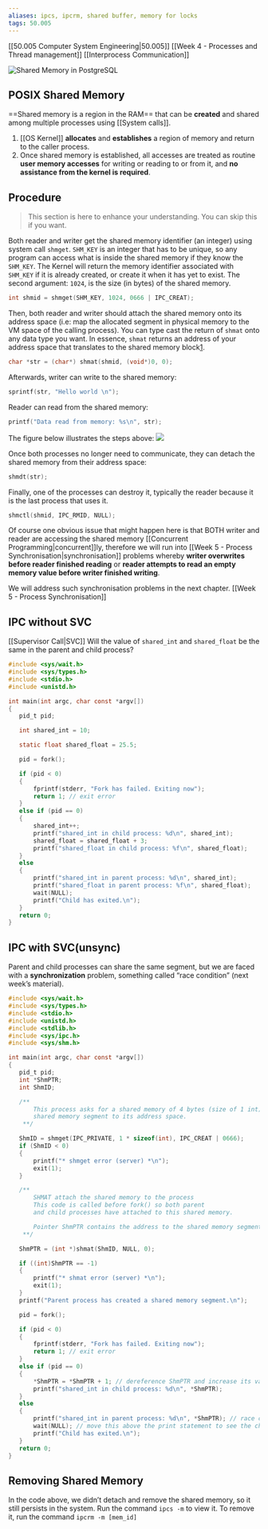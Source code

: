 ```yaml
---
aliases: ipcs, ipcrm, shared buffer, memory for locks
tags: 50.005
---
```

[[50.005 Computer System Engineering|50.005]]
[[Week 4 - Processes and Thread management]]
[[Interprocess Communication]]

![Shared Memory in PostgreSQL](https://www.postgresql.fastware.com/hs-fs/hubfs/Images/Diagrams/img-dgm-postgresql-shared-memory.png?width=500&name=img-dgm-postgresql-shared-memory.png)

## POSIX Shared Memory
==Shared memory is a region in the RAM== that can be **created** and shared among multiple processes using [[System calls]].

1.  [[OS Kernel]] **allocates** and **establishes** a region of memory and return to the caller process.
2.  Once shared memory is established, all accesses are treated as routine **user memory accesses** for writing or reading to or from it, and **no assistance from the kernel is required**.

## Procedure
> This section is here to enhance your understanding. You can skip this if you want.

Both reader and writer get the shared memory identifier (an integer) using system call `shmget`. `SHM_KEY` is an integer that has to be unique, so any program can access what is inside the shared memory if they know the `SHM_KEY`. The Kernel will return the memory identifier associated with `SHM_KEY` if it is already created, or create it when it has yet to exist. The second argument: `1024`, is the size (in bytes) of the shared memory.

```c
int shmid = shmget(SHM_KEY, 1024, 0666 | IPC_CREAT);
```

Then, both reader and writer should attach the shared memory onto its address space (i.e: map the allocated segment in physical memory to the VM space of the calling process). You can type cast the return of `shmat` onto any data type you want. In essence, `shmat` returns an address of your address space that translates to the shared memory block[1](https://natalieagus.github.io/50005/os_notes/week3_comms#fn:6).

```c
char *str = (char*) shmat(shmid, (void*)0, 0);
```

Afterwards, writer can write to the shared memory:

```c
sprintf(str, "Hello world \n");
```

Reader can read from the shared memory:

```c
printf("Data read from memory: %s\n", str);
```

The figure below illustrates the steps above: ![](https://natalieagus.github.io/50005/assets/images/week3/13.png)

Once both processes no longer need to communicate, they can detach the shared memory from their address space:

```c
shmdt(str);
```

Finally, one of the processes can destroy it, typically the reader because it is the last process that uses it.

```c
shmctl(shmid, IPC_RMID, NULL);
```

Of course one obvious issue that might happen here is that BOTH writer and reader are accessing the shared memory [[Concurrent Programming|concurrent]]ly, therefore we will run into [[Week 5 - Process Synchronisation|synchronisation]] problems whereby **writer overwrites before reader finished reading** or **reader attempts to read an empty memory value before writer finished writing**.

We will address such synchronisation problems in the next chapter. [[Week 5 - Process Synchronisation]]

## IPC without SVC
[[Supervisor Call|SVC]]
Will the value of `shared_int` and `shared_float` be the same in the parent and child process?

```c
#include <sys/wait.h>
#include <sys/types.h>
#include <stdio.h>
#include <unistd.h>

int main(int argc, char const *argv[])
{
   pid_t pid;

   int shared_int = 10;

   static float shared_float = 25.5;

   pid = fork();

   if (pid < 0)
   {
       fprintf(stderr, "Fork has failed. Exiting now");
       return 1; // exit error
   }
   else if (pid == 0)
   {
       shared_int++;
       printf("shared_int in child process: %d\n", shared_int);
       shared_float = shared_float + 3;
       printf("shared_float in child process: %f\n", shared_float);
   }
   else
   {
       printf("shared_int in parent process: %d\n", shared_int);
       printf("shared_float in parent process: %f\n", shared_float);
       wait(NULL);
       printf("Child has exited.\n");
   }
   return 0;
}
```

## IPC with SVC(unsync)
Parent and child processes can share the same segment, but we are faced with a **synchronization** problem, something called “race condition” (next week’s material).

```c
#include <sys/wait.h>
#include <sys/types.h>
#include <stdio.h>
#include <unistd.h>
#include <stdlib.h>
#include <sys/ipc.h>
#include <sys/shm.h>

int main(int argc, char const *argv[])
{
   pid_t pid;
   int *ShmPTR;
   int ShmID;

   /**
       This process asks for a shared memory of 4 bytes (size of 1 int) and attaches this
       shared memory segment to its address space.
    **/

   ShmID = shmget(IPC_PRIVATE, 1 * sizeof(int), IPC_CREAT | 0666);
   if (ShmID < 0)
   {
       printf("* shmget error (server) *\n");
       exit(1);
   }

   /**
       SHMAT attach the shared memory to the process
       This code is called before fork() so both parent
       and child processes have attached to this shared memory.

       Pointer ShmPTR contains the address to the shared memory segment.
    **/

   ShmPTR = (int *)shmat(ShmID, NULL, 0);

   if ((int)ShmPTR == -1)
   {
       printf("* shmat error (server) *\n");
       exit(1);
   }
   printf("Parent process has created a shared memory segment.\n");

   pid = fork();

   if (pid < 0)
   {
       fprintf(stderr, "Fork has failed. Exiting now");
       return 1; // exit error
   }
   else if (pid == 0)
   {
       *ShmPTR = *ShmPTR + 1; // dereference ShmPTR and increase its value
       printf("shared_int in child process: %d\n", *ShmPTR);
   }
   else
   {
       printf("shared_int in parent process: %d\n", *ShmPTR); // race condition
       wait(NULL); // move this above the print statement to see the change in ShmPTR value
       printf("Child has exited.\n");
   }
   return 0;
}
```

## Removing Shared Memory
In the code above, we didn’t detach and remove the shared memory, so it still persists in the system. Run the command `ipcs -m` to view it. To remove it, run the command `ipcrm -m [mem_id]`